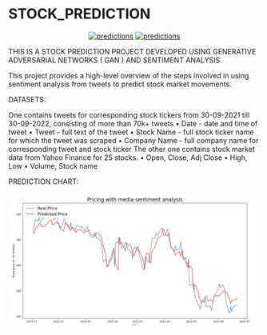 # STOCK_PREDICTION

<div align="center">

[![predictions](https://github.com/laikhuramkorouhanba/STOCKER-STOCK_PREDICTION_APP/blob/main/Stocker-1.png)]((https://github.com/laikhuramkorouhanba/STOCKER-STOCK_PREDICTION_APP))
[![predictions](https://github.com/laikhuramkorouhanba/STOCKER-STOCK_PREDICTION_APP/blob/main/Stocker-2.png)]((https://github.com/laikhuramkorouhanba/STOCKER-STOCK_PREDICTION_APP))
</div>

THIS IS A STOCK PREDICTION PROJECT DEVELOPED USING GENERATIVE ADVERSARIAL NETWORKS ( GAN ) AND SENTIMENT ANALYSIS.

This project provides a high-level overview of the steps involved in using sentiment analysis from tweets to predict stock market movements.

DATASETS:

One contains tweets for corresponding stock tickers from 30-09-2021 till 30-09-2022, consisting of more than 70k+ tweets
• Date - date and time of tweet
• Tweet - full text of the tweet
• Stock Name - full stock ticker name for which the tweet was scraped
• Company Name - full company name for corresponding tweet and stock ticker The other one contains stock market data from Yahoo Finance for 25 stocks.
• Open, Close, Adj Close
• High, Low
• Volume, Stock name

PREDICTION CHART:
<div align="center">

[![predictions](https://github.com/laikhuramkorouhanba/STOCKER-STOCK_PREDICTION_APP/blob/main/Screenshot.png?raw=true)]((https://github.com/laikhuramkorouhanba/STOCKER-STOCK_PREDICTION_APP))

</div>
